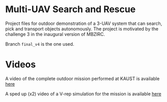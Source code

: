 # Multi-UAV Search and Rescue
Project files for outdoor demonstration of a 3-UAV system that can search, pick and transport objects autonomously. The project is motivated by the challenge 3 in the inaugural version of MBZIRC.

Branch `final_v4` is the one used.

# Videos
A video of the complete outdoor mission performed at KAUST is available [here](https://youtu.be/DwJcSB_iDKo)

A sped up (x2) video of a V-rep simulation for the mission is available [here](https://youtu.be/fL34patISds)
